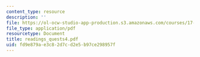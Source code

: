 ```yaml
---
content_type: resource
description: ''
file: https://ol-ocw-studio-app-production.s3.amazonaws.com/courses/17-037-american-political-thought-spring-2004/fd9e879ae3c82d7cd2e5b97ce298957f_readings_quests4.pdf
file_type: application/pdf
resourcetype: Document
title: readings_quests4.pdf
uid: fd9e879a-e3c8-2d7c-d2e5-b97ce298957f
---
```

